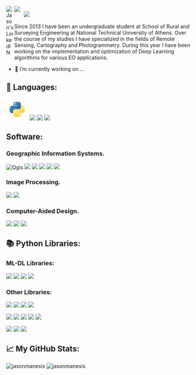 
<a href="https://www.linkedin.com/in/jason-manesis-562a541b4/">
  <img align="left" alt="Jason's LinkedIN" width="22px" src="https://raw.githubusercontent.com/peterthehan/peterthehan/master/assets/linkedin.svg" />
</a>

<a href="mailto:iasonasman@gmail.com">
  <img align="left" width="26px" src="https://upload.wikimedia.org/wikipedia/commons/thumb/7/7e/Gmail_icon_%282020%29.svg/1024px-Gmail_icon_%282020%29.svg.png"/>
</a>

![](https://visitor-badge.glitch.me/badge?page_id=jasonmanesis.jasonmanesis)

Since 2013 I have been an undergraduate student at School of Rural and Surveying Engineering at National Technical University of Athens. Over the course of my studies I have specialized in the fields of Remote Sensing, Cartography and Photogrammetry. During this year I have been working on the implementation and optimization of Deep Learning algorithms for various EO applications. 

- 🔭 I’m currently working on ...


## :tongue: Languages:  

<kbd><img height="60" src="https://raw.githubusercontent.com/github/explore/80688e429a7d4ef2fca1e82350fe8e3517d3494d/topics/python/python.png"></kbd>
<kbd><img height="60" src="https://logos-world.net/wp-content/uploads/2020/12/MATLAB-Emblem.png"></kbd>
<kbd><img height="60" src="https://upload.wikimedia.org/wikipedia/commons/5/51/Octicons-markdown.svg"></kbd>
<kbd><img height="60" src="https://i.stack.imgur.com/Sx2ec.png"></kbd>


## Software:  
### Geographic Information Systems.
<img src="https://www.qgis.org/uk/_downloads/b738556101ca15d573f1a7e334e33407/qgis-logo.png" title="Qgis" height="80" />
<img height="60" src="https://www.qgis.org/uk/_downloads/b738556101ca15d573f1a7e334e33407/qgis-logo.png" />
<img height="60" src="https://upload.wikimedia.org/wikipedia/commons/d/df/ArcGIS_logo.png"/ >
<img height="60" src="https://grass.osgeo.org/images/logos/grassgis_logo_colorlogo_text_alphabg.png"/ >
<img height="60" src="https://3dwarehouse.sketchup.com/warehouse/v1.0/publiccontent/2bb9cf85-1781-4c86-a092-0a9f5fee4412"/ >
<img height="60" src="https://es-la.geospatial.trimble.com/sites/geospatial.trimble.com/files/2018-08/eCognition_logo.jpg"/ >








### Image Processing.
<kbd><img height="60" src="https://www.pngkey.com/png/detail/95-957460_gimp-logo-transparent-background.png"></kbd>
<kbd><img height="60" src="https://img.icons8.com/material/452/inkscape.png"></kbd>

### Computer-Aided Design.
<kbd><img height="60" src="https://banner2.cleanpng.com/20190429/tww/kisspng-autocad-computer-icons-autodesk-logo-adobe-illustr-5cc69fcfdf1481.8664286615565209119137.jpg"></kbd>
<kbd><img height="60" src="https://kilonewton.ru/uploads/blog/crop/SBlU1ABYvQYfZpddmumT.png"></kbd>
<kbd><img height="60" src="https://upload.wikimedia.org/wikipedia/commons/thumb/6/64/SketchUp_logo.svg/1200px-SketchUp_logo.svg.png"></kbd>

## :books: Python Libraries:
### ML-DL Libraries:

<kbd><img height="60" src="https://upload.wikimedia.org/wikipedia/commons/9/96/Pytorch_logo.png"></kbd>
<kbd><img height="60" src="https://upload.wikimedia.org/wikipedia/commons/1/11/TensorFlowLogo.svg"></kbd>
<kbd><img height="60" src="https://keras.io/img/logo.png"></kbd>
<kbd><img height="60" src="https://data-flair.training/blogs/wp-content/uploads/sites/2/2019/07/scikit-learn-logo.png"></kbd>

### Other Libraries:

<kbd><img height="60" src="https://upload.wikimedia.org/wikipedia/commons/thumb/3/31/NumPy_logo_2020.svg/1280px-NumPy_logo_2020.svg.png"></kbd>
<kbd><img height="60" src="https://upload.wikimedia.org/wikipedia/commons/thumb/5/54/Sympy_logo.svg/1024px-Sympy_logo.svg.png"></kbd>
<kbd><img height="60" src="https://matplotlib.org/stable/_images/sphx_glr_logos2_003.png"></kbd>
<kbd><img height="60" src="https://cdn.shortpixel.ai/spai/w_788+q_lossy+ret_img+to_webp/https://numfocus.org/wp-content/uploads/2016/07/pandas-logo-300.png"></kbd>

<kbd><img height="60" src="https://user-images.githubusercontent.com/315810/92255284-156f1180-eea0-11ea-9d2d-be8262670e8c.png"></kbd>
<kbd><img height="60" src="https://networkx.org/_static/networkx_logo.svg"></kbd>
<kbd><img height="60" src="https://geopandas.readthedocs.io/en/latest/_images/geopandas_logo.png"></kbd>
<kbd><img height="60" src="https://upload.wikimedia.org/wikipedia/commons/3/32/OpenCV_Logo_with_text_svg_version.svg"></kbd>
<kbd><img height="60" src="https://upload.wikimedia.org/wikipedia/commons/thumb/d/df/GDALLogoColor.svg/1200px-GDALLogoColor.svg.png"></kbd>

<kbd><img height="60" src="https://nlaongtup.github.io/post/scipy-lammps/featured.png"></kbd>
<kbd><img height="60" src="https://www4.lunapic.com/editor/working/161824430054895380?4841502863"></kbd>
<kbd><img height="60" src="http://blog.scielo.org/en/wp-content/uploads/sites/2/2018/07/osgeo.png"></kbd>


## :chart_with_upwards_trend: My GitHub Stats:

<p align="left"> 
  <img src="https://github-readme-stats.vercel.app/api?username=jasonmanesis&show_icons=true&theme=radical" alt="jasonmanesis" />
  <img src="https://github-readme-stats.vercel.app/api/top-langs/?username=jasonmanesis&show_icons=true&theme=radical" alt="jasonmanesis" />
</p>
 
